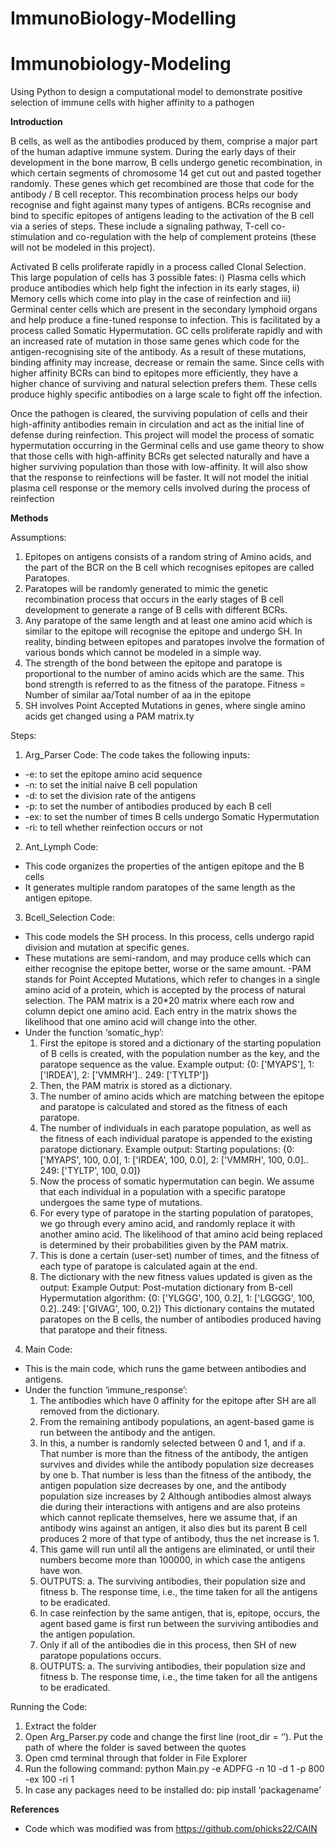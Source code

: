 # ImmunoBiology-Modelling

# Immunobiology-Modeling
Using Python to design a computational model to demonstrate positive selection of immune cells with higher affinity to a pathogen

**Introduction**

B cells, as well as the antibodies produced by them, comprise a major part of the human adaptive
immune system. During the early days of their development in the bone marrow, B cells undergo genetic
recombination, in which certain segments of chromosome 14 get cut out and pasted together
randomly. These genes which get recombined are those that code for the antibody / B cell
receptor. This recombination process helps our body recognise and fight against many types of
antigens. BCRs recognise and bind to specific epitopes of antigens leading to the activation of
the B cell via a series of steps. These include a signaling pathway, T-cell co-stimulation and
co-regulation with the help of complement proteins (these will not be modeled in this project).

Activated B cells proliferate rapidly in a process called Clonal Selection. This large population of
cells has 3 possible fates: i) Plasma cells which produce antibodies which help fight the infection
in its early stages, ii) Memory cells which come into play in the case of reinfection and iii)
Germinal center cells which are present in the secondary lymphoid organs and help produce a
fine-tuned response to infection. This is facilitated by a process called Somatic Hypermutation.
GC cells proliferate rapidly and with an increased rate of mutation in those same genes which
code for the antigen-recognising site of the antibody. As a result of these mutations, binding
affinity may increase, decrease or remain the same. Since cells with higher affinity BCRs can
bind to epitopes more efficiently, they have a higher chance of surviving and natural selection
prefers them. These cells produce highly specific antibodies on a large scale to fight off the
infection.

Once the pathogen is cleared, the surviving population of cells and their high-affinity antibodies
remain in circulation and act as the initial line of defense during reinfection.
This project will model the process of somatic hypermutation occurring in the Germinal cells and
use game theory to show that those cells with high-affinity BCRs get selected naturally and have
a higher surviving population than those with low-affinity. It will also show that the response to
reinfections will be faster. It will not model the initial plasma cell response or the memory cells
involved during the process of reinfection

**Methods**

Assumptions:
1. Epitopes on antigens consists of a random string of Amino acids, and the part of the
BCR on the B cell which recognises epitopes are called Paratopes.
2. Paratopes will be randomly generated to mimic the genetic recombination process that
occurs in the early stages of B cell development to generate a range of B cells with
different BCRs.
3. Any paratope of the same length and at least one amino acid which is similar to the
epitope will recognise the epitope and undergo SH. In reality, binding between epitopes
and paratopes involve the formation of various bonds which cannot be modeled in a
simple way.
4. The strength of the bond between the epitope and paratope is proportional to the number
of amino acids which are the same. This bond strength is referred to as the fitness of the
paratope. Fitness = Number of similar aa/Total number of aa in the epitope
5. SH involves Point Accepted Mutations in genes, where single amino acids get changed
using a PAM matrix.ty

Steps:
1. Arg_Parser Code:
The code takes the following inputs:
- -e: to set the epitope amino acid sequence
- -n: to set the initial naive B cell population
- -d: to set the division rate of the antigens
- -p: to set the number of antibodies produced by each B cell
- -ex: to set the number of times B cells undergo Somatic Hypermutation
- -ri: to tell whether reinfection occurs or not
    
2. Ant_Lymph Code:
- This code organizes the properties of the antigen epitope and the B cells
- It generates multiple random paratopes of the same length as the antigen epitope.
  
3. Bcell_Selection Code:
- This code models the SH process. In this process, cells undergo rapid division and mutation at
specific genes.
- These mutations are semi-random, and may produce cells which can either
recognise the epitope better, worse or the same amount.
-PAM stands for Point Accepted Mutations, which refer to changes in a single amino acid of a protein, which is accepted by
the process of natural selection. The PAM matrix is a 20*20 matrix where each row and column
depict one amino acid. Each entry in the matrix shows the likelihood that one amino acid will
change into the other.
- Under the function ‘somatic_hyp’:
    1. First the epitope is stored and a dictionary of the starting population of B cells is
    created, with the population number as the key, and the paratope sequence as the
    value.
    Example output: {0: ['MYAPS'], 1: ['IRDEA'], 2: ['VMMRH'].. 249: ['TYLTP']}
    2. Then, the PAM matrix is stored as a dictionary.
    3. The number of amino acids which are matching between the epitope and paratope
   is calculated and stored as the fitness of each paratope.
    4. The number of individuals in each paratope population, as well as the fitness of
    each individual paratope is appended to the existing paratope dictionary.
    Example output: Starting populations: {0: ['MYAPS', 100, 0.0], 1: ['IRDEA', 100,
    0.0], 2: ['VMMRH', 100, 0.0].. 249: ['TYLTP', 100, 0.0]}
    5. Now the process of somatic hypermutation can begin. We assume that each
    individual in a population with a specific paratope undergoes the same type of
    mutations.
    6. For every type of paratope in the starting population of paratopes, we go through
    every amino acid, and randomly replace it with another amino acid. The
    likelihood of that amino acid being replaced is determined by their probabilities
    given by the PAM matrix.
    7. This is done a certain (user-set) number of times, and the fitness of each type of
    paratope is calculated again at the end.
    8. The dictionary with the new fitness values updated is given as the output:
    Example Output: Post-mutation dictionary from B-cell Hypermutation algorithm:
    {0: ['YLGGG', 100, 0.2], 1: ['LGGGG', 100, 0.2]..249: ['GIVAG', 100, 0.2]}
    This dictionary contains the mutated paratopes on the B cells, the number of
    antibodies produced having that paratope and their fitness.

4. Main Code:
- This is the main code, which runs the game between antibodies and antigens.
- Under the function ‘immune_response’:
    1. The antibodies which have 0 affinity for the epitope after SH are all removed
    from the dictionary.
    2. From the remaining antibody populations, an agent-based game is run between
    the antibody and the antigen.
    3. In this, a number is randomly selected between 0 and 1, and if
        a. That number is more than the fitness of the antibody, the antigen survives
        and divides while the antibody population size decreases by one
       b. That number is less than the fitness of the antibody, the antigen population
       size decreases by one, and the antibody population size increases by 2
    Although antibodies almost always die during their interactions with antigens and
    are also proteins which cannot replicate themselves, here we assume that, if an
    antibody wins against an antigen, it also dies but its parent B cell produces 2 more
    of that type of antibody, thus the net increase is 1.
    4. This game will run until all the antigens are eliminated, or until their numbers
    become more than 100000, in which case the antigens have won.
    5. OUTPUTS:
        a. The surviving antibodies, their population size and fitness
        b. The response time, i.e., the time taken for all the antigens to be eradicated.
    6. In case reinfection by the same antigen, that is, epitope, occurs, the agent based
    game is first run between the surviving antibodies and the antigen population.
    7. Only if all of the antibodies die in this process, then SH of new paratope
    populations occurs.
    8. OUTPUTS:
        a. The surviving antibodies, their population size and fitness
        b. The response time, i.e., the time taken for all the antigens to be eradicated.
   
Running the Code:
1. Extract the folder
2. Open Arg_Parser.py code and change the first line (root_dir = ‘’). Put the path of where
the folder is saved between the quotes
3. Open cmd terminal through that folder in File Explorer
4. Run the following command:
python Main.py -e ADPFG -n 10 -d 1 -p 800 -ex 100 -ri 1
5. In case any packages need to be installed do: pip install ‘packagename’


**References**

- Code which was modified was from https://github.com/phicks22/CAIN
